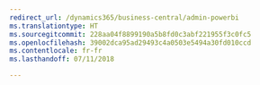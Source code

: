 ```yaml
---
redirect_url: /dynamics365/business-central/admin-powerbi
ms.translationtype: HT
ms.sourcegitcommit: 228aa04f8899190a5b8fd0c3abf221955f3c0fc5
ms.openlocfilehash: 39002dca95ad29493c4a0503e5494a30fd010ccd
ms.contentlocale: fr-fr
ms.lasthandoff: 07/11/2018

---
```


